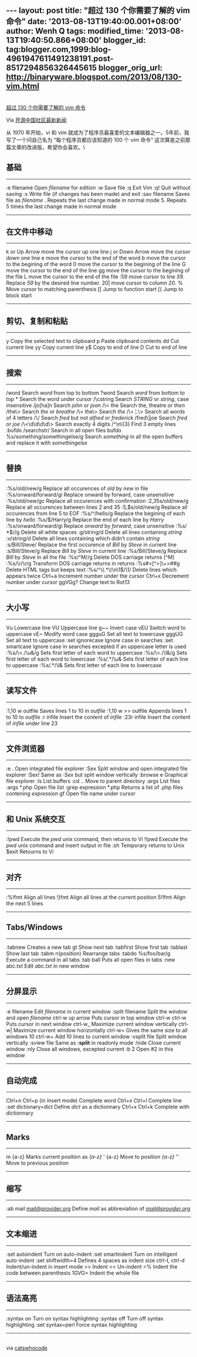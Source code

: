 --- layout: post title: "超过 130 个你需要了解的 vim 命令" date:
'2013-08-13T19:40:00.001+08:00' author: Wenh Q tags: modified\_time:
'2013-08-13T19:40:50.866+08:00' blogger\_id:
tag:blogger.com,1999:blog-4961947611491238191.post-8517294856326445615
blogger\_orig\_url: http://binaryware.blogspot.com/2013/08/130-vim.html
---

[\
超过 130 个你需要了解的 vim
命令](http://www.oschina.net/news/43167/130-essential-vim-commands)

Via [开源中国社区最新新闻](http://www.oschina.net/?from=rss)

从 1970 年开始，vi 和 vim
就成为了程序员最喜爱的文本编辑器之一。5年前，我写了一个问自己名为
“每个程序员都应该知道的 100 个 vim 命令”
这次算是之前那篇文章的改进版，希望你会喜欢。\

基础
----

  --------------- -----------------------------------------------------
  :e filename     Open *filename* for edition
  :w              Save file
  :q              Exit Vim
  :q!             Quit without saving
  :x              Write file (if changes has been made) and exit
  :sav filename   Saves file as *filename*
  .               Repeats the last change made in normal mode
  5.              Repeats 5 times the last change made in normal mode
  --------------- -----------------------------------------------------

在文件中移动
------------

  ----------------- --------------------------------------------------------------------
  k or Up Arrow     move the cursor up one line
  j or Down Arrow   move the cursor down one line
  e                 move the cursor to the end of the word
  b                 move the cursor to the begining of the word
  0                 move the cursor to the begining of the line
  G                 move the cursor to the end of the line
  gg                move the cursor to the begining of the file
  L                 move the cursor to the end of the file
  :59               move cursor to line *59*. Replace *59* by the desired line number.
  20|               move cursor to column *20*.
  %                 Move cursor to matching parenthesis
  [[                Jump to function start
  [{                Jump to block start
  ----------------- --------------------------------------------------------------------

剪切、复制和粘贴
----------------

  ----- -------------------------------------
  y     Copy the selected text to clipboard
  p     Paste clipboard contents
  dd    Cut current line
  yy    Copy current line
  y\$   Copy to end of line
  D     Cut to end of line
  ----- -------------------------------------

搜索
----

  ------------------------------------ --------------------------------------------------------------------------------
  /word                                Search *word* from top to bottom
  ?word                                Search *word* from bottom to top
  \*                                   Search the word under cursor
  /\\cstring                           Search *STRING* or *string*, case insensitive
  /jo[ha]n                             Search *john* or *joan*
  /\\\< the                            Search the, theatre or *then*
  /the\\\>                             Search *the* or *breathe*
  /\\\< the\\\>                        Search *the*
  /\\\< ¦.\\\>                         Search all words of 4 letters
  /\\/                                 Search *fred* but not *alfred* or *frederick*
  /fred\\|joe                          Search *fred* or *joe*
  /\\\<\\d\\d\\d\\d\\\>                Search exactly 4 digits
  /\^\\n\\{3}                          Find 3 empty lines
  :bufdo /searchstr/                   Search in all open files
  bufdo %s/something/somethingelse/g   Search *something* in all the open buffers and replace it with *somethingelse*
  ------------------------------------ --------------------------------------------------------------------------------

替换
----

  ------------------------------ ------------------------------------------------------------------
  :%s/old/new/g                  Replace all occurences of *old* by *new* in file
  :%s/onward/forward/gi          Replace onward by forward, case unsensitive
  :%s/old/new/gc                 Replace all occurences with confirmation
  :2,35s/old/new/g               Replace all occurences between lines 2 and 35
  :5,\$s/old/new/g               Replace all occurences from line 5 to EOF
  :%s/\^/hello/g                 Replace the begining of each line by *hello*
  :%s/\$/Harry/g                 Replace the end of each line by *Harry*
  :%s/onward/forward/gi          Replace *onward* by *forward*, case unsensitive
  :%s/ \*\$//g                   Delete all white spaces
  :g/string/d                    Delete all lines containing *string*
  :v/string/d                    Delete all lines containing which didn’t contain *string*
  :s/Bill/Steve/                 Replace the first occurence of *Bill* by *Steve* in current line
  :s/Bill/Steve/g                Replace *Bill* by *Steve* in current line
  :%s/Bill/Steve/g               Replace *Bill* by *Steve* in all the file
  :%s/\^M//g                     Delete DOS carriage returns (\^M)
  :%s/\\r/\\r/g                  Transform DOS carriage returns in returns
  :%s\#\<[\^\>]\\+\>\#\#g        Delete HTML tags but keeps text
  :%s/\^\\(.\*\\)\\n\\1\$/\\1/   Delete lines which appears twice
  Ctrl+a                         Increment number under the cursor
  Ctrl+x                         Decrement number under cursor
  ggVGg?                         Change text to Rot13
  ------------------------------ ------------------------------------------------------------------

大小写
------

  ------------------ -----------------------------------------------------------------
  Vu                 Lowercase line
  VU                 Uppercase line
  g\~\~              Invert case
  vEU                Switch word to uppercase
  vE\~               Modify word case
  ggguG              Set all text to lowercase
  gggUG              Set all text to uppercase
  :set ignorecase    Ignore case in searches
  :set smartcase     Ignore case in searches excepted if an uppercase letter is used
  :%s/\\\<./\\u&/g   Sets first letter of each word to uppercase
  :%s/\\\<./\\l&/g   Sets first letter of each word to lowercase
  :%s/.\*/\\u&       Sets first letter of each line to uppercase
  :%s/.\*/\\l&       Sets first letter of each line to lowercase
  ------------------ -----------------------------------------------------------------

读写文件
--------

  ---------------------- ----------------------------------------------
  :1,10 w outfile        Saves lines 1 to 10 in *outfile*
  :1,10 w \>\> outfile   Appends lines 1 to 10 to *outfile*
  :r infile              Insert the content of *infile*
  :23r infile            Insert the content of *infile* under line 23
  ---------------------- ----------------------------------------------

文件浏览器
----------

  ------------------------- -----------------------------------------------------
  :e .                      Open integrated file explorer
  :Sex                      Split window and open integrated file explorer
  :Sex!                     Same as *:Sex* but split window vertically
  :browse e                 Graphical file explorer
  :ls                       List buffers
  :cd ..                    Move to parent directory
  :args                     List files
  :args \*.php              Open file list
  :grep expression \*.php   Returns a list of .php files contening *expression*
  gf                        Open file name under cursor
  ------------------------- -----------------------------------------------------

和 Unix 系统交互
----------------

  -------- ----------------------------------------------------------
  :!pwd    Execute the *pwd* unix command, then returns to Vi
  !!pwd    Execute the *pwd* unix command and insert output in file
  :sh      Temporary returns to Unix
  \$exit   Retourns to Vi
  -------- ----------------------------------------------------------

对齐
----

  -------- -----------------------------------------
  :%!fmt   Align all lines
  !}fmt    Align all lines at the current position
  5!!fmt   Align the next 5 lines
  -------- -----------------------------------------

Tabs/Windows
------------

  --------------------- -------------------------------
  :tabnew               Creates a new tab
  gt                    Show next tab
  :tabfirst             Show first tab
  :tablast              Show last tab
  :tabm n(position)     Rearrange tabs
  :tabdo %s/foo/bar/g   Execute a command in all tabs
  :tab ball             Puts all open files in tabs
  :new abc.txt          Edit *abc.txt* in new window
  --------------------- -------------------------------

分屏显示
--------

  ----------------- --------------------------------------
  :e filename       Edit *filename* in current window
  :split filename   Split the window and open *filename*
  ctrl-w up arrow   Puts cursor in top window
  ctrl-w ctrl-w     Puts cursor in next window
  ctrl-w\_          Maximize current window vertically
  ctrl-w|           Maximize current window horizontally
  ctrl-w=           Gives the same size to all windows
  10 ctrl-w+        Add 10 lines to current window
  :vsplit file      Split window vertically
  :sview file       Same as **:split** in readonly mode
  :hide             Close current window
  :­nly             Close all windows, excepted current
  :b 2              Open \#2 in this window
  ----------------- --------------------------------------

自动完成
--------

  -------------------------------- --------------------------------
  Ctrl+n Ctrl+p (in insert mode)   Complete word
  Ctrl+x Ctrl+l                    Complete line
  :set dictionary=dict             Define *dict* as a dictionnary
  Ctrl+x Ctrl+k                    Complete with dictionnary
  -------------------------------- --------------------------------

Marks
-----

  --------- -----------------------------------
  m {a-z}   Marks current position as *{a-z}*
  ' {a-z}   Move to position *{a-z}*
  ''        Move to previous position
  --------- -----------------------------------

缩写
----

  ---------------------------- ------------------------------------------------------
  :ab mail mail@provider.org   Define *mail* as abbreviation of *mail@provider.org*
  ---------------------------- ------------------------------------------------------

文本缩进
--------

  ------------------- -------------------------------------
  :set autoindent     Turn on auto-indent
  :set smartindent    Turn on intelligent auto-indent
  :set shiftwidth=4   Defines 4 spaces as indent size
  ctrl-t, ctrl-d      Indent/un-indent in insert mode
  \>\>                Indent
  \<\<                Un-indent
  =%                  Indent the code between parenthesis
  1GVG=               Indent the whole file
  ------------------- -------------------------------------

语法高亮
--------

  ------------------ ------------------------------
  :syntax on         Turn on syntax highlighting
  :syntax off        Turn off syntax highlighting
  :set syntax=perl   Force syntax highlighting
  ------------------ ------------------------------

\
via
[catswhocode](http://www.catswhocode.com/blog/130-essential-vim-commands)
